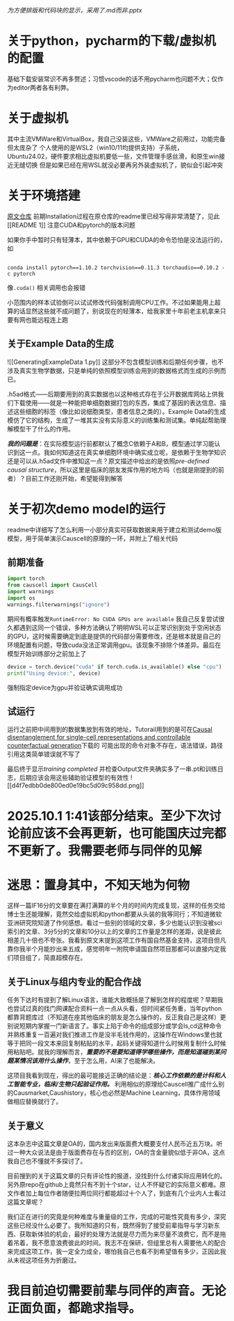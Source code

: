 *为方便排版和代码块的显示，采用了.md而非.pptx*

# 关于python，pycharm的下载/虚拟机的配置

基础下载安装常识不再多赘述；习惯vscode的话不用pycharm也问题不大；仅作为editor两者各有利弊。

# 关于虚拟机

其中主流VMWare和VirtualBox，我自己没装这些，VMWare之前用过，功能完备但太庞杂了
个人使用的是WSL2（win10/11均提供支持）子系统，Ubuntu24.02，硬件要求相比虚拟机要低一些，文件管理手感丝滑，和原生win接近无缝切换
但是如果已经在用WSL就没必要再另外装虚拟机了，貌似会引起冲突

# 关于环境搭建

[原文仓库](https://github.com/bm2-lab/CausCell)
前期Installation过程在原仓库的readme里已经写得非常清楚了，见此[[README 1]]
注意CUDA和pytorch的版本问题

如果你手中暂时只有轻薄本，其中依赖于GPU和CUDA的命令恐怕是没法运行的，如
```

conda install pytorch==1.10.2 torchvision==0.11.3 torchaudio==0.10.2 -c pytorch  

```
像`.cuda()` 相关调用也会报错

小范围内的样本试验倒可以试试修改代码强制调用CPU工作。不过如果能用上超算的话显然这些就不成问题了，别说现在的轻薄本，给我家里十年前老主机拿来只要有网也能远程连上跑

## 关于Example Data的生成
![[GeneratingExampleData 1.py]]
这部分不包含模型训练和后期任何步骤，也不涉及真实生物学数据，只是单纯的依照模型训练会用到的数据格式而生成的示例而已。

.h5ad格式——后期要用到的真实数据也以这种格式存在于公开数据库网站上供我们下载使用——就是一种能把单细胞数据打包的东西，集成了基因的表达信息、描述这些细胞的标签（像比如说细胞类型，患者信息之类的）。Example Data的生成模仿了它的结构，生成了一堆其实没有实际意义的训练集和测试集。单纯起帮助理解模型干了什么的作用。

***我的问题是***：在实际模型运行前都默认了概念C依赖于A和B，模型通过学习能认识到这一点。我如何知道这在真实单细胞环境中确实成立呢，是依赖于生物学知识还是可以从.h5ad文件中推知这一点？原文描述中给出的是依照*pre-defined causal structure*，所以这里是临床的朋友发挥作用的地方吗（也就是刚提到的前者）？目前工作还刚开始，希望能得到解答

# 关于初次demo model的运行

readme中详细写了怎么利用一小部分真实可获取数据来用于建立和测试demo版模型，用于简单演示Causcell的原理的一环，并附上了相关代码

## 前期准备

```python
import torch
from causcell import CausCell
import warnings
import os
warnings.filterwarnings("ignore")
```

期间有概率触发`RuntimeError: No CUDA GPUs are available`
我自己反复尝试很久都遇到这同一个错误，多种方法确认了明明WSL可以正常识别到处于空闲状态的GPU，这时候需要确定到底是提供的代码部分需要修改，还是根本就是自己的环境配置有问题，导致cuda没法正常调用gpu。该现象不排除个体差异。最后在模型开始训练部分之前加上了
```python
device = torch.device("cuda" if torch.cuda.is_available() else "cpu")
print("Using device:", device)
```
强制指定device为gpu并验证确实调用成功

## 试运行

运行之前把中间用到的数据集放到有效的地址，Tutorail用到的是可在[Causal disentanglement for single-cell representations and controllable counterfactual generation](https://zenodo.org/records/15242547)下载的
可能出现的命令对象不存在，语法错误，路径引用这类简单错误就不写了

最后终于显示*training completed* 并检查Output文件夹确实多了一串.pt和训练日志，后期应该会用这些辅助验证模型的有效性
![[d4f7edbb0de800ed0e19bc5d09c958dd.png]]

# 2025.10.1 1:41该部分结束。至少下次讨论前应该不会再更新，也可能国庆过完都不更新了。我需要老师与同伴的见解

# 迷思：置身其中，不知天地为何物

这样一篇IF16分的文章要在满打满算的半个月的时间内完成复现，这样的任务交给博士生还能理解，竟然交给虚拟机和python都要从头装的我等同行；不知道微软亚洲研究院知道了作何感想。看过一些别的领域的文章，多少也能认识到没被sci索引的文章、3分5分的文章和10分以上的文章的工作量是怎样的差距，说是彼此相差几十倍也不夸张。我看到原文末提到这项工作有国自然基金支持，这项目但凡靠你我半个月能抄出来五成，感觉明年一附院申请国自然项目那都可以直接内定我们项目组了，简直超模存在。

## 关于Linux与组内专业的配合作战

任务下达时有提到了解Linux语言，谁能大致概括是了解到怎样的程度呢？早期我也尝试过真的找门网课配合资料一点一点从头看，但时间紧任务重，当年python都靠背题库过（不知道在座其他临床的朋友是怎么操作的，反正我自己是这样）更别说短期内掌握一门新语言了。事实上陷于命令的组成部分或学会ls,cd这种命令并熟练重复一百遍对我们推进工作是没半毛钱作用的，这操作在Windows里也就等于把同一段文本来回复制粘贴的水平，起码关键得知道什么时候用复制什么时候用粘贴吧。就我的理解而言，***重要的不是要知道得学哪些操作，而是知道碰到某问题某情况该用什么操作***，至于怎么用，AI来了也能解决。

这项目我看到现在，得出的最可能接近正确的结论是：***核心工作依赖的是计科和人工智能专业，临床/生物只起验证作用。*** 利用相似的原理给Causcell推广成什么别的Causmarket,Caushistory，核心也必然是Machine Learning，具体作用领域做相应替换就行了。

## 关于意义

这本杂志中这篇文章是OA的，国内发出来版面费大概要支付人民币近五万块。听过一种大众说法是由于版面费存在与否的区别，OA的含金量貌似低于非OA，这点我自己也不懂就不多探讨了。

目前搜到的关于这篇文章的只有评论性的报道，没找到什么付诸实际应用转化的。另外原repo在github上竟然只有不到十个star，让人不怀疑它的实际意义都难。原文作者加上每位作者随便拉两位同行都能超过十个人了，到底有几个业内人士看过这篇文章呢？

我们正在进行的究竟是何种难度与重量级的工作，完成的可能性究竟有多少，深究这些已经没什么必要了。我所知道的只有，既然得到了接受前辈指导与学习新东西、获取新体验的机会，最好的处理方法就是尽力而为来尽量不浪费它，而不是拖着吊着，我不愿意浪费彼此的时间。我志不在保研，但组里总有人需要他人的配合来完成这项工作，我一定全力成全，哪怕我自己也看不到希望值有多少，正因此我从未视这项任务为折磨过。

# 我目前迫切需要前辈与同伴的声音。无论正面负面，都跪求指导。
